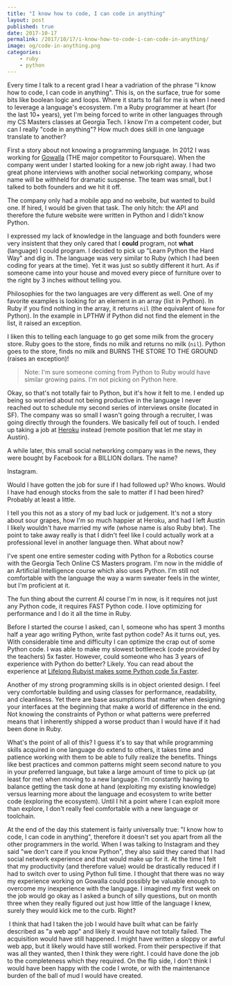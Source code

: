```yaml
---
title: "I know how to code, I can code in anything"
layout: post
published: true
date: 2017-10-17
permalink: /2017/10/17/i-know-how-to-code-i-can-code-in-anything/
image: og/code-in-anything.png
categories:
    - ruby
    - python
---
```


Every time I talk to a recent grad I hear a vadriation of the phrase "I know how to code, I can code in anything". This is, on the surface, true for some bits like boolean logic and loops. Where it starts to fail for me is when I need to leverage a language's ecosystem. I'm a Ruby programmer at heart (for the last 10+ years), yet I'm being forced to write in other languages through my CS Masters classes at Georgia Tech. I know I'm a competent coder, but can I really "code in anything"? How much does skill in one language translate to another?

First a story about not knowing a programming language. In 2012 I was working for [Gowalla](https://en.wikipedia.org/wiki/Gowalla) (THE major competitor to Foursquare). When the company went under I started looking for a new job right away. I had two great phone interviews with another social networking company, whose name will be withheld for dramatic suspense. The team was small, but I talked to both founders and we hit it off.

The company only had a mobile app and no website, but wanted to build one. If hired, I would be given that task. The only hitch: the API and therefore the future website were written in Python and I didn't know Python.

I expressed my lack of knowledge in the language and both founders were very insistent that they only cared that I __could__ program, not __what__ (language) I could program. I decided to pick up "Learn Python the Hard Way" and dig in. The language was very similar to Ruby (which I had been coding for years at the time). Yet it was just so subtly different it hurt. As if someone came into your house and moved every piece of furniture over to the right by 3 inches without telling you.

Philosophies for the two languages are very different as well. One of my favorite examples is looking for an element in an array (list in Python). In Ruby if you find nothing in the array, it returns `nil` (the equivalent of `None` for Python). In the example in LPTHW if Python did not find the element in the list, it raised an exception.

I liken this to telling each language to go get some milk from the grocery store. Ruby goes to the store, finds no milk and returns no milk (`nil`). Python goes to the store, finds no milk and BURNS THE STORE TO THE GROUND (raises an exception)!

> Note: I'm sure someone coming from Python to Ruby would have similar growing pains. I'm not picking on Python here.

Okay, so that's not totally fair to Python, but it's how it felt to me. I ended up being so worried about not being productive in the language I never reached out to schedule my second series of interviews onsite (located in SF). The company was so small I wasn't going through a recruiter, I was going directly through the founders. We basically fell out of touch. I ended up taking a job at [Heroku](https://heroku.com/) instead (remote position that let me stay in Austin).

A while later, this small social networking company was in the news, they were bought by Facebook for a BILLION dollars. The name?

Instagram.

Would I have gotten the job for sure if I had followed up? Who knows. Would I have had enough stocks from the sale to matter if I had been hired? Probably at least a little.

I tell you this not as a story of my bad luck or judgement. It's not a story about sour grapes, how I'm so much happier at Heroku, and had I left Austin I likely wouldn't have married my wife (whose name is also Ruby btw). The point to take away really is that I didn't feel like I could actually work at a professional level in another language then. What about now?

I've spent one entire semester coding with Python for a Robotics course with the Georgia Tech Online CS Masters program. I'm now in the middle of an Artificial Intelligence course which also uses Python. I'm still not comfortable with the language the way a warm sweater feels in the winter, but I'm proficient at it.

The fun thing about the current AI course I'm in now, is it requires not just any Python code, it requires FAST Python code. I love optimizing for performance and I do it all the time in Ruby.

Before I started the course I asked, can I, someone who has spent 3 months half a year ago writing Python, write fast python code?  As it turns out, yes. With considerable time and difficulty I can optimize the crap out of some Python code. I was able to make my slowest bottleneck (code provided by the teachers) 5x faster. However, could someone who has 3 years of experience with Python do better? Likely. You can read about the experience at [Lifelong Rubyist makes some Python code 5x Faster](https://schneems.com/2017/10/02/lifelong-rubyist-makes-some-python-code-5x-faster/).

Another of my strong programming skills is in object oriented design. I feel very comfortable building and using classes for performance, readability, and cleanliness. Yet there are base assumptions that matter when designing your interfaces at the beginning that make a world of difference in the end. Not knowing the constraints of Python or what patterns were preferred means that I inherently shipped a worse product than I would have if it had been done in Ruby.

What's the point of all of this? I guess it's to say that while programming skills acquired in one language do extend to others, it takes time and patience working with them to be able to fully realize the benefits. Things like best practices and common patterns might seem second nature to you in your preferred language, but take a large amount of time to pick up (at least for me) when moving to a new language. I'm constantly having to balance getting the task done at hand (exploiting my existing knowledge) versus learning more about the language and ecosystem to write better code (exploring the ecosystem). Until I hit a point where I can exploit more than explore, I don't really feel comfortable with a new language or toolchain.

At the end of the day this statement is fairly universally true: "I know how to code, I can code in anything", therefore it doesn't set you apart from all the other programmers in the world. When I was talking to Instagram and they said "we don't care if you know Python", they also said they cared that I had social network experience and that would make up for it. At the time I felt that my productivity (and therefore value) would be drastically reduced if I had to switch over to using Python full time. I thought that there was no way my experience working on Gowalla could possibly be valuable enough to overcome my inexperience with the language. I imagined my first week on the job would go okay as I asked a bunch of silly questions, but on month three when they really figured out just how little of the language I knew, surely they would kick me to the curb. Right?

 I think that had I taken the job I would have built what can be fairly described as "a web app" and likely it would have not totally failed. The acquisition would have still happened. I might have written a sloppy or awful web app, but it likely would have still worked. From their perspective if that was all they wanted, then I think they were right. I could have done the job to the completeness which they required. On the flip side, I don't think I would have been happy with the code I wrote, or with the maintenance burden of the ball of mud I would have created.




